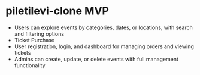 # piletilevi-clone MVP
- Users can explore events by categories, dates, or locations, with search and filtering options
- Ticket Purchase
- User registration, login, and dashboard for managing orders and viewing tickets
- Admins can create, update, or delete events with full management functionality
